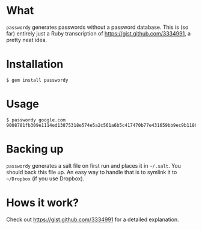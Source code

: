 What
==
`passwordy` generates passwords without a password database. This is
(so far) entirely just a Ruby transcription of
https://gist.github.com/3334991, a pretty neat idea.

Installation
==
    $ gem install passwordy

Usage
==
    $ passwordy google.com
    9008781fb309e1114ed13875318e574e5a2c561a6b5c417470b77e431659bb9ec9b11864b3f75673b91c7f9b4895c3c1cb5b0438531a6f8222199da57cc4672e

Backing up
==
`passwordy` generates a salt file on first run and places it in
`~/.salt`. You should back this file up. An easy way to handle
that is to symlink it to `~/Dropbox` (if you use Dropbox).

Hows it work?
==
Check out https://gist.github.com/3334991 for a detailed explanation.
